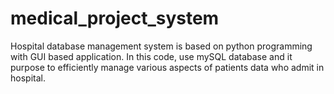 # medical_project_system
Hospital database management system is based on python programming with GUI based application. In this code, use mySQL database and it purpose to efficiently manage various aspects of patients data who admit in hospital.
